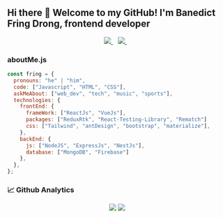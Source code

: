 ## Hi there 👋 Welcome to my GitHub! I'm Banedict Fring Drong, frontend developer

<p align='center'>
  <a href="https://www.linkedin.com/in/banedict-fring-drong-a3a242166/">
    <img src="https://img.shields.io/badge/linkedin-%230077B5.svg?&style=for-the-badge&logo=linkedin&logoColor=white" />
  </a>&nbsp;&nbsp;
  <a href="mailto:banedictfring12@gmail.com">
    <img src="https://img.shields.io/badge/Gmail-D14836?style=for-the-badge&logo=gmail&logoColor=white" />        
  </a>&nbsp;&nbsp;
</p>

### aboutMe.js

```javascript
const fring = {
  pronouns: "he" | "him",
  code: ["Javascript", "HTML", "CSS"],
  askMeAbout: ["web_dev", "tech", "music", "sports"],
  technologies: {
    frontEnd: {
      frameWork: ["ReactJs", "VueJs"],
      packages: ["ReduxRtk", "React-Testing-Library", "Rematch"]
      css: ["Tailwind", "antDesign", "bootstrap", "materialize"],
    },
    backEnd: {
      js: ["NodeJS", "ExpressJs", "NestJs"],
      database: ["MongoDB", "Firebase"]
    },
  },
};
```

### 📈 Github Analytics

<p align="center">
  <img src="https://github-readme-stats.vercel.app/api?username=fring-12&show_icons=true&theme=dracula&line_height=33" />
  <img src="https://github-readme-stats.vercel.app/api/top-langs/?username=fring-12&theme=dracula&line_height=10">
</p>
